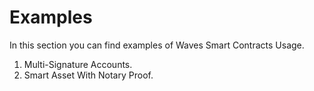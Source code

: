# Examples

In this section you can find examples of Waves Smart Contracts Usage.

1. Multi-Signature Accounts.
2. Smart Asset With Notary Proof.





